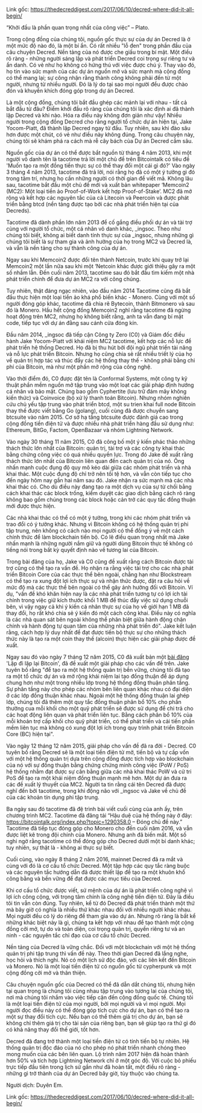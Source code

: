 Link gốc: https://thedecreddigest.com/2017/06/10/decred-where-did-it-all-begin/

“Khởi đầu là phần quan trọng nhất của công việc” – Plato.

Trong cộng đồng của chúng tôi, nguồn gốc thực sự của dự án Decred là ở một mức độ nào đó, là một bí ẩn. Có rất nhiều "lỗ đen" trong phần đầu của câu chuyện Decred. Nền tảng của nó được che giấu trong bí mật. Một điều rõ ràng - những người sáng lập và phát triển Decred coi trọng sự riêng tư và ẩn danh. Có vẻ như họ không có hứng thú với việc được chú ý. Thay vào đó, họ tin vào sức mạnh của các dự án nguồn mở và sức mạnh mà cộng đồng có thể mang lại; sự công nhận rằng thành công không phải đến từ một người, nhưng từ nhiều người. Đó là lý do tại sao mọi người đều được chào đón và khuyến khích đóng góp trong dự án Decred.

Là một cộng đồng, chúng tôi bắt đầu ghép các mảnh lại với nhau - tất cả bắt đầu từ đâu? Điểm khởi đầu rõ ràng của chúng tôi là xác định ai đã thành lập Decred và khi nào. Hóa ra điều này không đơn giản như vậy! Nhiều người trong cộng đồng Decred cho rằng người tổ chức dự án hiện tại, Jake Yocom-Piatt, đã thành lập Decred ngay từ đầu. Tuy nhiên, sau khi đào sâu hơn được một chút, có vẻ như điều này không đúng. Trong câu chuyện này, chúng tôi sẽ khám phá ra cách mà rễ cây bách của Dự án Decred cắm sâu.

Nguồn gốc của dự án có thể được bắt nguồn từ tháng 4 năm 2013, khi một người vô danh tên là tacotime trả lời một chủ đề trên Bitcointalk có tiêu đề 'Muốn tạo ra một đồng tiền thực sự có thể thay đổi một cái gì đó?' Vào ngày 3 tháng 4 năm 2013, tacotime đã trả lời, nói rằng họ đã có một ý tưởng gì đó trong tâm trí, nhưng họ cần những người có thời gian để viết mã. Không lâu sau, tacotime bắt đầu một chủ đề mới và xuất bản whitepaper ‘Memcoin2 (MC2): Một loại tiền ảo Proof-of-Work kết hợp Proof-of-Stake’. MC2 đã mở rộng và kết hợp các nguyên tắc của cả Litecoin và Peercoin và được phát triển bằng btcd (nền tảng được tạo bởi các nhà phát triển hiện tại của Decreds).

Tacotime đã dành phần lớn năm 2013 để cố gắng điều phối dự án và tài trợ cùng với người tổ chức, một cá nhân vô danh khác, _ingsoc. Theo như chúng tôi biết, không ai biết danh tính thực sự của _ingsoc, nhưng những gì chúng tôi biết là sự tham gia và ảnh hưởng của họ trong MC2 và Decred là, và vẫn là nền tảng cho sự thành công của dự án.

Ngay sau khi Memcoin2 được đổi tên thành Netcoin, trước khi quay trở lại Memcoin2 một lần nữa sau khi một ‘Netcoin khác được giới thiệu gây ra một số nhầm lẫn. Đến cuối năm 2013, tacotime sau đó bắt đầu tìm kiếm một nhà phát triển chính để đưa dự án MC2 ra với công chúng.

Tuy nhiên, thật đáng ngạc nhiên, vào đầu năm 2014 Tacotime cũng đã bắt đầu thực hiện một loại tiền ảo khá phổ biến khác - Monero. Cùng với một số người đóng góp khác, tacotime đã chia rẽ Bytecoin, thành Bitmonero và sau đó là Monero. Hầu hết cộng đồng Memcoin2 nghĩ rằng tacotime đã ngừng hoạt động trên MC2, nhưng họ không biết rằng, anh ta vẫn đang bí mật code, tiếp tục với dự án đằng sau cánh cửa đóng kín.

Đầu năm 2014, _ingsoc đã tiếp cận Công ty Zero (C0) và Giám đốc điều hành Jake Yocom-Piatt với khái niệm MC2 tacotime, kết hợp các nỗ lực để phát triển hệ thống Decred. Họ đã bị thu hút bởi đội ngũ phát triển tài năng và nỗ lực phát triển Bitcoin. Nhưng họ cũng chia sẻ rất nhiều triết lý của họ về quản trị hợp tác và thúc đẩy các hệ thống thay thế - không phải bằng chi phí của Bitcoin, mà như một phần mở rộng của công nghệ.

Vào thời điểm đó, C0 được đặt tên là Conformal Systems, một công ty kỹ thuật phần mềm nguồn mở tập trung vào một loạt các giải pháp định hướng cá nhân và bảo mật. Chúng bao gồm Cyphertite (lưu trữ đám mây không kiến thức) và Coinvoice (bộ xử lý thanh toán Bitcoin). Nhưng nhóm nghiên cứu chủ yếu tập trung vào phát triển btcd, một su trien khai full node Bitcoin thay thế được viết bằng Go (golang), cuối cùng đã được chuyển sang btcsuite vào năm 2015. Cơ sở hạ tầng btcsuite được đánh giá cao trong cộng đồng tiền điện tử và được nhiều nhà phát triển hàng đầu sử dụng như: Ethereum, BitGo, Factom, OpenBazaar và nhóm Lightning Network.

Vào ngày 30 tháng 11 năm 2015, C0 đã công bố một ý kiến phác thảo những thách thức lớn nhất của Bitcoin: quản trị, tài trợ và các công ty khai thác bằng chứng công việc có quá nhiều quyền lực. Trong đó Jake đề xuất rằng thách thức lớn nhất của Bitcoin liên quan đến cach quản trị của nó. Ông nhấn mạnh cuộc đụng độ quy mô kéo dài giữa các nhóm phát triển và nhà khai thác. Một cuộc đụng độ chỉ trở nên tồi tệ hơn, và vẫn còn tiếp tục cho đến ngày hôm nay gần hai năm sau đó. Jake nhận ra sức mạnh mà các nhà khai thác có. Cho dù điều này đang tạo ra một dịch vụ của sự từ chối bằng cách khai thác các block trống, kiểm duyệt các giao dịch bằng cách rõ ràng không bao gồm chúng trong các block hoặc cản trở các quy tắc đồng thuận mới được thực hiện.

Các nhà khai thác có thể có một ý tưởng, trong khi các nhóm phát triển và trao đổi có ý tưởng khác. Nhưng vì Bitcoin không có hệ thống quản trị phi tập trung, nên không có cách nào mọi người có thể đồng ý về một cách chính thức để làm blockchain tiến bộ. Có lẽ điều quan trọng nhất mà Jake nhấn mạnh là những người nắm giữ và người dùng Bitcoin thực tế không có tiếng nói trong bất kỳ quyết định nào về tương lai của Bitcoin.

Trong bài đăng của họ, Jake và C0 cũng đề xuất rằng cách Bitcoin được tài trợ cũng có thể tạo ra vấn đề. Họ nhận ra rằng việc tài trợ cho các nhà phát triển Bitcoin Core của các thực thể bên ngoài, chẳng hạn như Blockstream có thể tạo ra xung đột lợi ích thực sự và nhận thức được, đặt ra câu hỏi về mức độ mà các thực thể bên ngoài có thể gây ảnh hưởng đối với Bitcoin. Ví dụ, "vấn đề khó khăn hiện nay là các nhà phát triển tương tự có lợi ích tài chính trong việc giữ kích thước khối 1 MB để thúc đẩy việc sử dụng chuỗi bên, vì vậy ngay cả khi ý kiến cá nhân thực sự của họ về giới hạn 1 MB đã thay đổi, họ rất khó chia sẻ ý kiến đó một cách công khai. Điều này có nghĩa là các nhà quan sát bên ngoài không thể phân biệt giữa hành động chân chính và hành động tự quan tâm của những nhà phát triển đó". Jake kết luận rằng, cách hợp lý duy nhất để đạt được tiến bộ thực sự cho những thách thức này là tạo ra một coin thay thế (alcoin) thực hiện các giải pháp được đề xuất.

Ngay sau đó vào ngày 7 tháng 12 năm 2015, C0 đã xuất bản một [bài đăng](https://blog.companyzero.com/2015/12/iterating-bitcoin/) 'Lặp đi lặp lại Bitcoin', đã đề xuất một giải pháp cho các vấn đề trên. Jake tuyên bố rằng "để tạo ra một hệ thống quản trị bền vững, chúng tôi đã tạo ra một tổ chức dự án và mở rộng khái niệm lai tạo đồng thuận để áp dụng chung hơn như một trong nhiều lớp trong hệ thống đồng thuận phân tầng. Sự phân tầng này cho phép các nhóm bên liên quan khác nhau có đại diện ở các lớp đồng thuận khác nhau. Ngoài một hệ thống đồng thuận lai ghép lớp, chúng tôi đã thêm một quy tắc đồng thuận phân bổ 10% cho  phần thưởng cua mỗi khối cho một quỹ phát triển sẽ được sử dụng để chi trả cho các hoạt động liên quan và phát triển liên tục. Bằng cách phân bổ 10% của mỗi khoản trợ cấp khối cho quỹ phát triển, có thể phát triển và cải tiến phần mềm liên tục mà không có xung đột lợi ích trong quy trình phát triển Bitcoin Core (BC) hiện tại".

Vào ngày 12 tháng 12 năm 2015, giải pháp cho vấn đề đã ra đời - Decred. C0 tuyên bố rằng Decred sẽ là một loại tiền điện tử mở, tiến bộ và tự cấp vốn với một hệ thống quản trị dựa trên cộng đồng được tích hợp vào blockchain của nó với sự đồng thuận bằng chứng chứng minh công việc (PoW / PoS) hệ thống nhằm đạt được sự cân bằng giữa các nhà khai thác PoW và cử tri PoS để tạo ra một khái niệm đồng thuận mạnh mẽ hơn. Một dự án đưa ra các đề xuất lý thuyết của MC2. Người ta tin rằng cái tên Decred đã được nghĩ đến bởi tacotime, trong khi động não với _ingsoc và Jake về chủ đề của các khoản tín dụng phi tập trung.

Ba ngày sau đó tacotime đã đệ trình bài viết cuối cùng của anh ấy, trên chương trình MC2. Tacotime đã đăng tải “Hậu duệ của hệ thống này ở đây: https://bitcointalk.org/index.php?topic=1290358.0 – Đóng chủ đề này.” Tacotime đã tiếp tục đóng góp cho Monero cho đến cuối năm 2016, và vẫn được liệt kê trong đội chính của Monero. Nhưng anh đã biến mất. Một số nghi ngờ rằng tacotime có thể đóng góp cho Decred dưới một bí danh khác; tuy nhiên, sự thật là - không ai thực sự biết.

Cuối cùng, vào ngày 8 tháng 2 năm 2016, mainnet Decred đã ra mắt và cùng với đó là cơ cấu tổ chức Decred. Một tập hợp các quy tắc ràng buộc và các nguyên tắc hướng dẫn đã được thiết lập để tạo ra một khuôn khổ công bằng và bền vững để đạt được các mục tiêu của Decred.

Khi cơ cấu tổ chức được viết, sứ mệnh của dự án là phát triển công nghệ vì lợi ích công cộng, với trọng tâm chính là công nghệ tiền điện tử. Đây là điều tôi tin vẫn còn đúng. Tuy nhiên, kể từ đó Decred đã phát triển thành một thứ mà bây giờ có nghĩa là nhiều thứ khác nhau đối với nhiều người khác nhau. Mọi người đều có lý do riêng để tham gia vào dự án. Nhưng rõ ràng là bất kể những khác biệt này là gì, chúng ta kết hợp với nhau để tạo thành một cộng đồng cởi mở, tự do và toàn diện, coi trọng quản trị, quyền riêng tư và an ninh - các nguyên tắc chỉ đạo của cơ cấu tổ chức Decred.

Nền tảng của Decred là vững chắc. Đối với một blockchain với một hệ thống quản trị phi tập trung thì vấn đề này. Theo thời gian Decred đã lắng nghe, học hỏi và thích nghi. Nó có một lịch sử độc đáo, với các liên kết đến Bitcoin và Monero. Nó là một loại tiền điện tử có nguồn gốc từ cypherpunk và một cộng đồng cởi mở và thân thiện.

Câu chuyện nguồn gốc của Decred có thể đã dẫn dắt chúng tôi, nhưng hiện tại quan trọng là chúng tôi cùng nhau tập trung vào tương lai của chúng tôi, nơi mà chúng tôi nhắm vào việc tiếp cận đến cộng đồng quốc tế. Chúng tôi là một loại tiền điện tử của mọi người, bởi mọi người và vì mọi người. Mọi người đọc điều này có thể đóng góp tích cực cho dự án, bạn có thể tạo ra một sự thay đổi tích cực. Nếu bạn có thể thêm giá trị cho dự án, bạn sẽ không chỉ thêm giá trị cho tài sản của riêng bạn, bạn sẽ giúp tạo ra thứ gì đó có khả năng thay đổi thế giới, tốt hơn.


Decred đã đang trở thành một loại tiền điện tử có tính tiến bộ tự nhiên. Hệ thống quản trị độc đáo của nó cho phép nó phát triển nhanh chóng theo mong muốn của các bên liên quan. Lộ trình năm 2017 hiện đã hoàn thành hơn 50% và tích hợp Lightning Network chỉ ở một góc độ. Với cuộc bỏ phiếu trực tiếp đầu tiên trong lịch sử gần như đã hoàn tất, một điều rõ ràng - những gì trở thành của dự án Decred bây giờ, tùy thuộc vào chúng ta.

Người dịch: Duyên Em.

Link gốc: https://thedecreddigest.com/2017/06/10/decred-where-did-it-all-begin/
